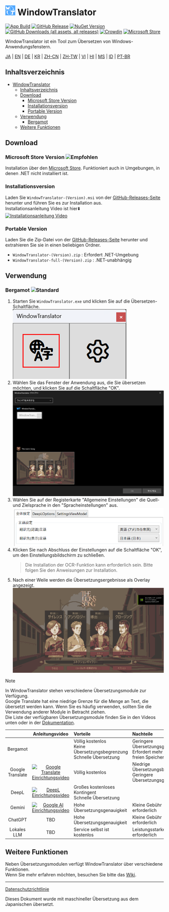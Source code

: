 # <img src="images/wt.png" width="32" > WindowTranslator

[![App Build](https://github.com/Freeesia/WindowTranslator/actions/workflows/dotnet-desktop.yml/badge.svg)](https://github.com/Freeesia/WindowTranslator/actions/workflows/dotnet-desktop.yml)
[![GitHub Release](https://img.shields.io/github/v/release/Freeesia/WindowTranslator)](https://github.com/Freeesia/WindowTranslator/releases/latest)
[![NuGet Version](https://img.shields.io/nuget/v/WindowTranslator.Abstractions)](https://www.nuget.org/packages/WindowTranslator.Abstractions)
[![GitHub Downloads (all assets, all releases)](https://img.shields.io/github/downloads/Freeesia/WindowTranslator/total)](https://github.com/Freeesia/WindowTranslator/releases/latest)
[![Crowdin](https://badges.crowdin.net/windowtranslator/localized.svg)](https://crowdin.com/project/windowtranslator)
[![Microsoft Store](https://get.microsoft.com/images/en-us%20dark.svg)](https://apps.microsoft.com/detail/9pjd2fdzqxm3?referrer=appbadge&mode=direct)

WindowTranslator ist ein Tool zum Übersetzen von Windows-Anwendungsfenstern.

[JA](README.md) | [EN](./README.en.md) | [DE](./README.de.md) | [KR](./README.kr.md) | [ZH-CN](./README.zh-cn.md) | [ZH-TW](./README.zh-tw.md) | [VI](./README.vi.md) | [HI](./README.hi.md) | [MS](./README.ms.md) | [ID](./README.id.md) | [PT-BR](./README.pt-BR.md)

## Inhaltsverzeichnis
- [ WindowTranslator](#-windowtranslator)
  - [Inhaltsverzeichnis](#inhaltsverzeichnis)
  - [Download](#download)
    - [Microsoft Store Version ](#microsoft-store-version-)
    - [Installationsversion](#installationsversion)
    - [Portable Version](#portable-version)
  - [Verwendung](#verwendung)
    - [Bergamot ](#bergamot-)
  - [Weitere Funktionen](#weitere-funktionen)

## Download
### Microsoft Store Version ![Empfohlen](https://img.shields.io/badge/Empfohlen-brightgreen)

Installation über den [Microsoft Store](https://apps.microsoft.com/detail/9pjd2fdzqxm3?referrer=appbadge&mode=direct).
Funktioniert auch in Umgebungen, in denen .NET nicht installiert ist.

### Installationsversion

Laden Sie `WindowTranslator-(Version).msi` von der [GitHub-Releases-Seite](https://github.com/Freeesia/WindowTranslator/releases/latest) herunter und führen Sie es zur Installation aus.  
Installationsanleitung Video ist hier⬇️  
[![Installationsanleitung Video](https://github.com/user-attachments/assets/b5babc02-715b-43bc-ba97-f23078ffd39b)](https://youtu.be/wvcbCLA9chQ?t=7)

### Portable Version

Laden Sie die Zip-Datei von der [GitHub-Releases-Seite](https://github.com/Freeesia/WindowTranslator/releases/latest) herunter und extrahieren Sie sie in einen beliebigen Ordner.  
- `WindowTranslator-(Version).zip` : Erfordert .NET-Umgebung  
- `WindowTranslator-full-(Version).zip` : .NET-unabhängig

## Verwendung

### Bergamot ![Standard](https://img.shields.io/badge/Standard-brightgreen)

1. Starten Sie `WindowTranslator.exe` und klicken Sie auf die Übersetzen-Schaltfläche.  
   ![Übersetzen-Schaltfläche](images/translate.png)
2. Wählen Sie das Fenster der Anwendung aus, die Sie übersetzen möchten, und klicken Sie auf die Schaltfläche "OK".  
   ![Fensterauswahl](images/select.png)
3. Wählen Sie auf der Registerkarte "Allgemeine Einstellungen" die Quell- und Zielsprache in den "Spracheinstellungen" aus.  
   ![Spracheinstellungen](images/language.png)
4. Klicken Sie nach Abschluss der Einstellungen auf die Schaltfläche "OK", um den Einstellungsbildschirm zu schließen.  
   > Die Installation der OCR-Funktion kann erforderlich sein.
   > Bitte folgen Sie den Anweisungen zur Installation.
5. Nach einer Weile werden die Übersetzungsergebnisse als Overlay angezeigt.  
   ![Übersetzungsergebnis](images/result.png)

> [!NOTE]
> In WindowTranslator stehen verschiedene Übersetzungsmodule zur Verfügung.  
> Google Translate hat eine niedrige Grenze für die Menge an Text, die übersetzt werden kann. Wenn Sie es häufig verwenden, sollten Sie die Verwendung anderer Module in Betracht ziehen.  
> Die Liste der verfügbaren Übersetzungsmodule finden Sie in den Videos unten oder in der [Dokumentation](https://wt.studiofreesia.com/TranslateModule.de).
> 
> |                |                                                         Anleitungsvideo                                                          | Vorteile                    | Nachteile                        |
> | :------------: | :-----------------------------------------------------------------------------------------------------------------------------------: | :---------------------------- | :----------------------------------- |
> |   Bergamot     | | Völlig kostenlos<br/>Keine Übersetzungsbegrenzung<br/>Schnelle Übersetzung | Geringere Übersetzungsgenauigkeit<br/>Erfordert mehr als 1 GB freien Speicher |
> |   Google Translate   | [![Google Translate Einrichtungsvideo](https://github.com/user-attachments/assets/bbf45370-0387-47e1-b690-3183f37e06d2)](https://youtu.be/83A8T890N5M)  | Völlig kostenlos | Niedrige Übersetzungsbegrenzung<br/>Geringere Übersetzungsgenauigkeit |
> |     DeepL      |   [![DeepL Einrichtungsvideo](https://github.com/user-attachments/assets/4abd512f-cff9-45a8-852b-722641458f0b)](https://youtu.be/D7Yb6rIVPI0)   | Großes kostenloses Kontingent<br/>Schnelle Übersetzung | |
> |     Gemini     | [![Google AI Einrichtungsvideo](https://github.com/user-attachments/assets/9d3a91ab-f1aa-4079-be68-622212ab1b68)](https://youtu.be/Oht0z03M91I) | Hohe Übersetzungsgenauigkeit | Kleine Gebühr erforderlich |
> |    ChatGPT     | TBD | Hohe Übersetzungsgenauigkeit | Kleine Gebühr erforderlich |
> | Lokales LLM | TBD | Service selbst ist kostenlos | Leistungsstarker PC erforderlich |

## Weitere Funktionen

Neben Übersetzungsmodulen verfügt WindowTranslator über verschiedene Funktionen.  
Wenn Sie mehr erfahren möchten, besuchen Sie bitte das [Wiki](https://github.com/Freeesia/WindowTranslator/wiki).

---
[Datenschutzrichtlinie](PrivacyPolicy.md)

Dieses Dokument wurde mit maschineller Übersetzung aus dem Japanischen übersetzt.